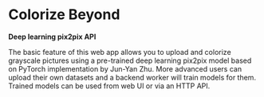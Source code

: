 Colorize Beyond
===
**Deep learning pix2pix API**

The basic feature of this web app allows you to upload and
colorize grayscale pictures using a pre-trained deep learning pix2pix model
based on PyTorch implementation by Jun-Yan Zhu. More advanced users can upload
their own datasets and a backend worker will train models for them.
Trained models can be used from web UI or via an HTTP API.

